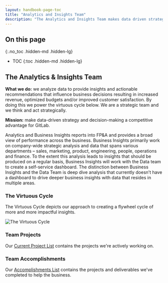 ```yaml
---
layout: handbook-page-toc
title: "Analytics and Insights Team"
description: "The Analytics and Insights Team makes data driven strategy and data driven decision making a competitive advantage for GitLab."
---
```


## On this page
{:.no_toc .hidden-md .hidden-lg}

- TOC
{:toc .hidden-md .hidden-lg}

<link rel="stylesheet" type="text/css" href="/stylesheets/biztech.css" />

## The Analytics & Insights Team

**What we do:** we analyze data to provide insights and actionable recommendations that influence business decisions resulting in increased revenue, optimized budgets and/or improved customer satisfaction. By doing this we power the virtuous cycle below. We are a strategic team and we think and act strategically.

**Mission:** make data-driven strategy and decision-making a competitive advantage for GitLab.

Analytics and Business Insights reports into FP&A and provides a broad view of performance across the business. Business Insights primarily work on company-wide strategic analysis and data that spans various departments – sales, marketing, product, engineering, people, operations and finance. To the extent this analysis leads to insights that should be produced on a regular basis, Business Insights will work with the Data team to create a self-service dashboard.  The distinction between Business Insights and the Data Team is deep dive analysis that currently doesn’t have a dashboard to drive deeper business insights with data that resides in multiple areas.

### The Virtuous Cycle

The Virtuous Cycle depicts our approach to creating a flywheel cycle of more and more impactful insights.

![The Virtuous Cycle](/handbook/source/handbook/business-technology/data-team/analytics-and-insights/thevirtuouscycle.png)

### Team Projects

Our [Current Project List](https://docs.google.com/spreadsheets/d/1PoMO2LfOR0PbDuf1Ma02Z8Gt1IwtGGszd9VaeKVPMTM/edit#gid=0) contains the projects we're actively working on.

### Team Accomplishments

Our [Accomplishments List](https://docs.google.com/document/d/165yCygzikEqQxQkPUnbSMaEhJn1qv5YCvA9uhhSCDRU/edit) contains the projects and deliverables we've completed to help the business.

